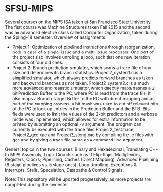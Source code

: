 # SFSU-MIPS
Several courses on the MIPS ISA taken at San Francisco State University.
The first course was Machine Structures taken Fall 2015 and the second was an advanced elective class called Computer Organization, taken during the Spring-18 semester. 
Overview of assignments: 
- Project 1: Optimization of pipelined instructions through reorganization, both in case of a single-issue and a multi-issue processor. One part of the project also involves unrolling a loop, such that one new iteration consists of four old ones. 
- Project 2: Branch prediction simulator, which scans a trace file of any size and determines its branch statistics. Project2_system1.c is a simplified simulator, which always predicts forward branches as taken and backward branches as not taken. Project2_system2.c is a much more advanced and realistic simulator, which directly maps/hashes a 2-bit Prediction Buffer to the PC, where PC is read from the trace file. It also maps a Branch Target Buffer to the PC with direct mapping and as part of the mapping process, a bit mask was used to cut off relevant bits of the PC to look up entries in the Prediction Buffer and the BTB. Bits fields were used to limit the values of the 2-bit predictors and a verbose mode was implemented, which allowed for extra information to be printed by submitting an optional -v argument. The program can currently be executed with the trace files Project2_test.trace, Project2_gcc.xac and Project2_sjeng.xac by compiling the .c files with gcc and by giving a trace file name as a command line argument.  

General topics in the two courses: Binary and Hexadecimal, Translating C++ to MIPS Assembly, Logic Circuits such as D Flip-flops, Multiplexors, Registers, Clocks; Pipelining, Caches (Direct Mapping), Advanced Pipelining (8 stage pipelines vs. 5 stage ones), Loop Unrolling, Exceptions & Interrupts, Stalls, Speculation, Datapaths & Control Signals. 

Note: This repository will be updated progressively, as more projects are completed during the semester 
